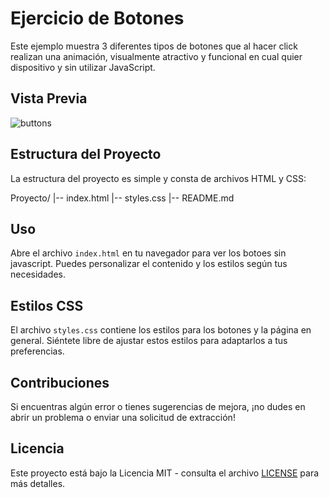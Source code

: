 # Ejercicio de Botones

Este ejemplo muestra 3 diferentes tipos de botones que al hacer click realizan una animación, visualmente atractivo y funcional en cual quier dispositivo y sin utilizar JavaScript.

## Vista Previa

![buttons](https://github.com/diegudeveloper/20projects/assets/62949966/c2edcf7c-16da-4835-ba76-4cd5776ba901)

## Estructura del Proyecto

La estructura del proyecto es simple y consta de archivos HTML y CSS:

Proyecto/
|-- index.html
|-- styles.css
|-- README.md


## Uso

Abre el archivo `index.html` en tu navegador para ver los botoes sin javascript. Puedes personalizar el contenido y los estilos según tus necesidades.

## Estilos CSS

El archivo `styles.css` contiene los estilos para los botones y la página en general. Siéntete libre de ajustar estos estilos para adaptarlos a tus preferencias.

## Contribuciones

Si encuentras algún error o tienes sugerencias de mejora, ¡no dudes en abrir un problema o enviar una solicitud de extracción!

## Licencia

Este proyecto está bajo la Licencia MIT - consulta el archivo [LICENSE](./LICENSE) para más detalles.
